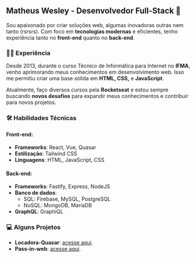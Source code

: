 ## Matheus Wesley - Desenvolvedor Full-Stack 🚀

Sou apaixonado por criar soluções web, algumas inovadoras outras nem tanto (rsrsrs). Com foco em **tecnologias modernas** e eficientes, tenho experiência tanto no **front-end** quanto no **back-end**.

### 👨‍💻 Experiência

Desde 2013, durante o curso Técnico de Informática para Internet no **IFMA**, venho aprimorando meus conhecimentos em desenvolvimento web. Isso me permitiu criar uma base sólida em **HTML, CSS,** e **JavaScript**.

Atualmente, faço diversos cursos pela **Rocketseat** e estou sempre buscando **novos desafios** para expandir meus conhecimentos e contribuir para novos projetos.

### 🛠️ Habilidades Técnicas

#### Front-end:
- **Frameworks**: React, Vue, Quasar
- **Estilização**: Tailwind CSS
- **Linguagens**: HTML, JavaScript, CSS

#### Back-end:
- **Frameworks**: Fastify, Express, NodeJS
- **Banco de dados**:
  - SQL: Firebase, MySQL, PostgreSQL
  - NoSQL: MongoDB, MariaDB
- **GraphQL**: GraphiQL

### 💻 Alguns Projetos

- **Locadora-Quasar**: [acesse aqui](https://github.com/MatheusWesley/locadora-quasar).
- **Pass-in-web**: [acesse aqui](https://github.com/MatheusWesley/pass-in-web).
